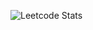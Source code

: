 ![Leetcode Stats](https://leetcode.card.workers.dev/?username=welcomecurry&style=dark&font=&extension=null)

<!---
welcomecurry/welcomecurry is a ✨ special ✨ repository because its `README.md` (this file) appears on your GitHub profile.
You can click the Preview link to take a look at your changes.
- 👋 Hi, I’m @welcomecurry
- 👀 I’m interested in ...
- 🌱 I’m currently learning ...
- 💞️ I’m looking to collaborate on ...
- 📫 How to reach me ...
--->
